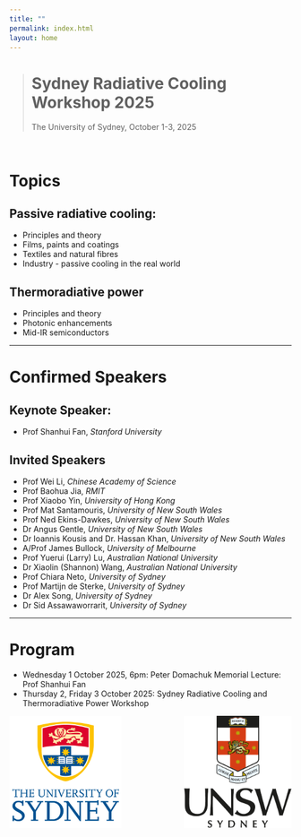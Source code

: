 ```yaml
---
title: ""
permalink: index.html
layout: home
---
```

> # Sydney Radiative Cooling Workshop 2025
> The University of Sydney, October 1-3, 2025
<p> <br></p>

# Topics
## Passive radiative cooling:
- Principles and theory 
- Films, paints and coatings
- Textiles and natural fibres
- Industry - passive cooling in the real world

## Thermoradiative power
- Principles and theory
- Photonic enhancements
- Mid-IR semiconductors

---

# Confirmed Speakers
## Keynote Speaker:
- Prof Shanhui Fan, *Stanford University*

## Invited Speakers
- Prof Wei Li, *Chinese Academy of Science*
- Prof Baohua Jia, *RMIT*
- Prof Xiaobo Yin, *University of Hong Kong*
- Prof Mat Santamouris, *University of New South Wales*
- Prof Ned Ekins-Dawkes, *University of New South Wales*
- Dr Angus Gentle, *University of New South Wales*
- Dr Ioannis Kousis and Dr. Hassan Khan, *University of New South Wales*
- A/Prof James Bullock, *University of Melbourne*
- Prof Yuerui (Larry) Lu, *Australian National University*
- Dr Xiaolin (Shannon) Wang, *Australian National University*
- Prof Chiara Neto, *University of Sydney*
- Prof Martijn de Sterke, *University of Sydney*
- Dr Alex Song, *University of Sydney*
- Dr Sid Assawaworrarit, *University of Sydney*

---

# Program
- Wednesday 1 October 2025, 6pm: Peter Domachuk Memorial Lecture: Prof Shanhui Fan
- Thursday 2, Friday 3 October 2025: Sydney Radiative Cooling and Thermoradiative Power Workshop 

<div align="center"><img src="/assets/sydlogo.png" height="200px" style="float: left"> <img src="/assets/new-UNSW-logo-png-vertical-crest.png" height="200px" style="float: right"></div>